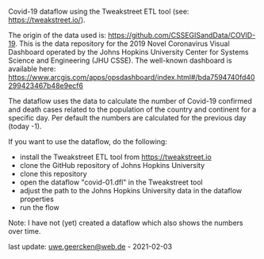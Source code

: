 Covid-19 dataflow using the Tweakstreet ETL tool (see: https://tweakstreet.io/).

The origin of the data used is: https://github.com/CSSEGISandData/COVID-19. This is the data repository for the 2019 Novel Coronavirus Visual Dashboard operated by the Johns Hopkins University Center for Systems Science and Engineering (JHU CSSE). The well-known dashboard is available here: https://www.arcgis.com/apps/opsdashboard/index.html#/bda7594740fd40299423467b48e9ecf6

The dataflow uses the data to calculate the number of Covid-19 confirmed and death cases related to the population of the country and continent for a specific day. Per default the numbers are calculated for the previous day (today -1).

If you want to use the dataflow, do the following:

- install the Tweakstreet ETL tool from https://tweakstreet.io
- clone the GitHub repository of Johns Hopkins University
- clone this repository
- open the dataflow "covid-01.dfl" in the Tweakstreet tool
- adjust the path to the Johns Hopkins University data in the dataflow properties
- run the flow

Note: I have not (yet) created a dataflow which also shows the numbers over time.

last update: uwe.geercken@web.de - 2021-02-03
